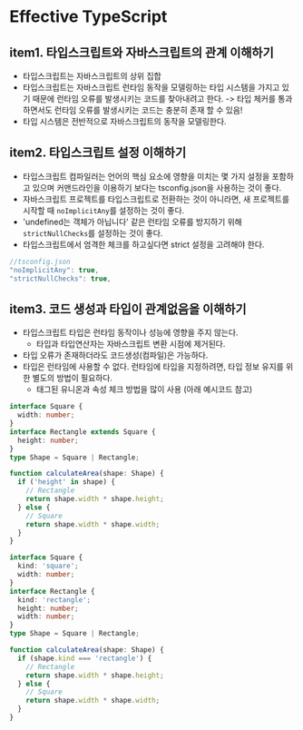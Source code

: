 # Effective TypeScript

## item1. 타입스크립트와 자바스크립트의 관계 이해하기

- 타입스크립트는 자바스크립트의 상위 집합
- 타입스크립트는 자바스크립트 런타임 동작을 모델링하는 타입 시스템을 가지고 있기 때문에 런타임 오류를 발생시키는 코드를 찾아내려고 한다. -> 타입 체커를 통과하면서도 런타임 오류를 발생시키는 코드는 충분히 존재 할 수 있음!
- 타입 시스템은 전반적으로 자바스크립트의 동작을 모델링한다.

## item2. 타입스크립트 설정 이해하기

- 타입스크립트 컴파일러는 언어의 핵심 요소에 영향을 미치는 몇 가지 설정을 포함하고 있으며 커맨드라인을 이용하기 보다는 tsconfig.json을 사용하는 것이 좋다.
- 자바스크립트 프로젝트를 타입스크립트로 전환하는 것이 아니라면, 새 프로젝트를 시작할 때 `noImplicitAny`를 설정하는 것이 좋다.
- 'undefined는 객체가 아닙니다' 같은 런타임 오류를 방지하기 위해 `strictNullChecks`를 설정하는 것이 좋다.
- 타입스크립트에서 엄격한 체크를 하고싶다면 strict 설정을 고려해야 한다.

```ts
//tsconfig.json
"noImplicitAny": true,
"strictNullChecks": true,
```

## item3. 코드 생성과 타입이 관계없음을 이해하기

- 타입스크립트 타입은 런타임 동작이나 성능에 영향을 주지 않는다.
  - 타입과 타입연산자는 자바스크립트 변환 시점에 제거된다.
- 타입 오류가 존재하더라도 코드생성(컴파일)은 가능하다.
- 타입은 런타임에 사용할 수 없다. 런타임에 타입을 지정하려면, 타입 정보 유지를 위한 별도의 방법이 필요하다.
  - 태그된 유니온과 속성 체크 방법을 많이 사용 (아래 예시코드 참고)

```ts
interface Square {
  width: number;
}
interface Rectangle extends Square {
  height: number;
}
type Shape = Square | Rectangle;

function calculateArea(shape: Shape) {
  if ('height' in shape) {
    // Rectangle
    return shape.width * shape.height;
  } else {
    // Square
    return shape.width * shape.width;
  }
}
```

```ts
interface Square {
  kind: 'square';
  width: number;
}
interface Rectangle {
  kind: 'rectangle';
  height: number;
  width: number;
}
type Shape = Square | Rectangle;

function calculateArea(shape: Shape) {
  if (shape.kind === 'rectangle') {
    // Rectangle
    return shape.width * shape.height;
  } else {
    // Square
    return shape.width * shape.width;
  }
}
```
